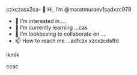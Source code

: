 czxczasx2ca- 👋 Hi, I’m @maratmuraev1sadxzc979
- 👀 I’m interested in ...
- 🌱 I’m currently learning ...cas
- 💞️ I’m lookbcving to collaborate on ...
- 📫 How to reach me ...adfczx
xzcxzcdsffd
<!---dsvause its `README.md` (this file) appears on your GitHub profile.
You can click the Preview link to take a look at your changes.
--->lkmlk
ccac
